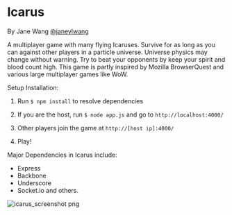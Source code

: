 Icarus
========

By Jane Wang [@janeylwang](https://twitter.com/JaneyLWang)

A multiplayer game with many flying Icaruses. Survive for as long as you can against other players in a particle universe. Universe physics may change without warning. Try to beat your opponents by keep your spirit and blood count high. This game is partly inspired by Mozilla BrowserQuest and various large multiplayer games like WoW.

Setup Installation:

1. Run `$ npm install` to resolve dependencies

2. If you are the host, run `$ node app.js` and go to `http://localhost:4000/`

3. Other players join the game at `http://[host ip]:4000/`

4. Play!

Major Dependencies in Icarus include:
- Express
- Backbone
- Underscore
- Socket.io
and others.

![icarus_screenshot png](https://github.com/janewang/icarus/raw/master/public/images/icarus_screenshot.png)
